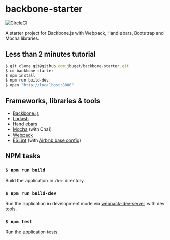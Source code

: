 # backbone-starter

[![CircleCI](https://circleci.com/gh/jbuget/backbone-starter.svg?style=svg)](https://circleci.com/gh/jbuget/backbone-starter)

A starter project for Backbone.js with Webpack, Handlebars, Bootstrap and Mocha libraries.

## Less than 2 minutes tutorial

```js
$ git clone git@github.com:jbuget/backbone-starter.git
$ cd backbone-starter
$ npm install
$ npm run build-dev
$ open "http://localhost:8080"
```

## Frameworks, libraries & tools

- [Backbone.js](http://backbonejs.org/)
- [Lodash](https://lodash.com/)
- [Handlebars](http://handlebarsjs.com/)
- [Mocha](https://mochajs.org/) (with Chai)
- [Webpack](https://webpack.github.io/)
- [ESLint](http://eslint.org/) (with [Airbnb base config](https://www.npmjs.com/package/eslint-config-airbnb-base))

## NPM tasks

### `$ npm run build`

Build the application in `/bin` directory.

### `$ npm run build-dev`

Run the application in development mode via [webpack-dev-server](https://webpack.github.io/docs/webpack-dev-server.html) with dev tools.

### `$ npm test`

Run the application tests.
